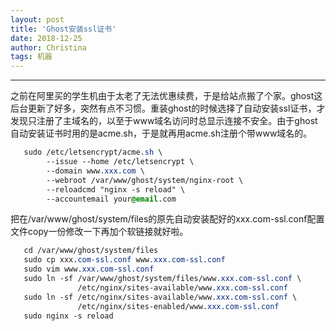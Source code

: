 ```yaml
---
layout: post
title: 'Ghost安装ssl证书'
date: 2018-12-25
author: Christina
tags: 机器
---
```


------

之前在阿里买的学生机由于太老了无法优惠续费，于是给站点搬了个家。ghost这后台更新了好多，突然有点不习惯。重装ghost的时候选择了自动安装ssl证书，才发现只注册了主域名的，以至于www域名访问时总显示连接不安全。由于ghost自动安装证书时用的是acme.sh，于是就再用acme.sh注册个带www域名的。

 ```css
    sudo /etc/letsencrypt/acme.sh \
         --issue --home /etc/letsencrypt \
         --domain www.xxx.com \
         --webroot /var/www/ghost/system/nginx-root \
         --reloadcmd "nginx -s reload" \
         --accountemail your@email.com 
 ```
 把在/var/www/ghost/system/files的原先自动安装配好的xxx.com-ssl.conf配置文件copy一份修改一下再加个软链接就好啦。

 ```css
    cd /var/www/ghost/system/files
    sudo cp xxx.com-ssl.conf www.xxx.com-ssl.conf
    sudo vim www.xxx.com-ssl.conf
    sudo ln -sf /var/www/ghost/system/files/www.xxx.com-ssl.conf \
                /etc/nginx/sites-available/www.xxx.com-ssl.conf
    sudo ln -sf /etc/nginx/sites-available/www.xxx.com-ssl.conf \
                /etc/nginx/sites-enabled/www.xxx.com-ssl.conf
    sudo nginx -s reload
 ```